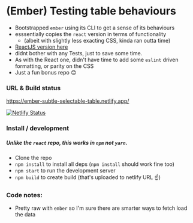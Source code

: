# (Ember) Testing table behaviours

- Bootstrapped `ember` using its CLI to get a sense of its behaviours
- esssentially copies the `react` version in terms of functionality
  - (albeit with slightly less exacting CSS, kinda ran outta time)
- [ReactJS version here](https://github.com/amaccann/subtle-selectable-table)
- didnt bother with any Tests, just to save some time.
- As with the React one, didn't have time to add some `eslint` driven formatting, or parity on the CSS
- Just a fun bonus repo 😊

### URL & Build status

https://ember-subtle-selectable-table.netlify.app/

[![Netlify Status](https://api.netlify.com/api/v1/badges/d26080f8-d5a5-41c0-94b1-87e77f900f8c/deploy-status)](https://app.netlify.com/sites/ember-subtle-selectable-table/deploys)

### Install / development

##### Unlike the `react` repo, this works in `npm` not `yarn`.

- Clone the repo
- `npm install` to install all deps (`npm install` should work fine too)
- `npm start` to run the development server
- `npm build` to create build (that's uploaded to netlify URL ☝️)

### Code notes:

- Pretty raw with `ember` so I'm sure there are smarter ways to fetch load the data
